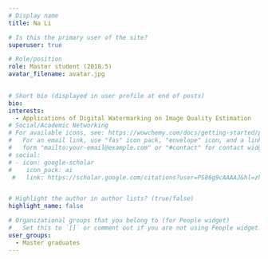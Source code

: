 ```yaml
---
# Display name
title: Na Li

# Is this the primary user of the site?
superuser: true

# Role/position
role: Master student (2018.5)
avatar_filename: avatar.jpg
  

# Short bio (displayed in user profile at end of posts)
bio:
interests:
  - Applications of Digital Watermarking on Image Quality Estimation
# Social/Academic Networking
# For available icons, see: https://wowchemy.com/docs/getting-started/page-builder/#icons
#   For an email link, use "fas" icon pack, "envelope" icon, and a link in the
#   form "mailto:your-email@example.com" or "#contact" for contact widget.
# social:
# - icon: google-scholar
#    icon_pack: ai
 #   link: https://scholar.google.com/citations?user=PS86g9cAAAAJ&hl=zh-CN


# Highlight the author in author lists? (true/false)
highlight_name: false

# Organizational groups that you belong to (for People widget)
#   Set this to `[]` or comment out if you are not using People widget.
user_groups:
  - Master graduates
---
```



